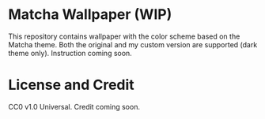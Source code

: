 # Matcha Wallpaper (WIP)
This repository contains wallpaper with the color scheme based on the Matcha theme. Both the original and my custom version are supported (dark theme only). Instruction coming soon.

# License and Credit
CC0 v1.0 Universal. Credit coming soon.
